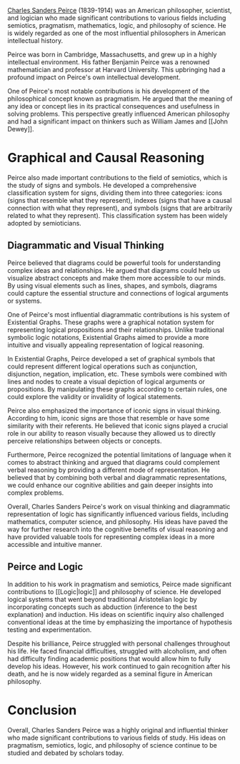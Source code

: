 
[Charles Sanders Peirce](https://www.wikiwand.com/en/Charles_Sanders_Peirce) (1839-1914) was an American philosopher, scientist, and logician who made significant contributions to various fields including semiotics, pragmatism, mathematics, logic, and philosophy of science. He is widely regarded as one of the most influential philosophers in American intellectual history.

Peirce was born in Cambridge, Massachusetts, and grew up in a highly intellectual environment. His father Benjamin Peirce was a renowned mathematician and professor at Harvard University. This upbringing had a profound impact on Peirce's own intellectual development.

One of Peirce's most notable contributions is his development of the philosophical concept known as pragmatism. He argued that the meaning of any idea or concept lies in its practical consequences and usefulness in solving problems. This perspective greatly influenced American philosophy and had a significant impact on thinkers such as William James and [[John Dewey]].

# Graphical and Causal Reasoning
Peirce also made important contributions to the field of semiotics, which is the study of signs and symbols. He developed a comprehensive classification system for signs, dividing them into three categories: icons (signs that resemble what they represent), indexes (signs that have a causal connection with what they represent), and symbols (signs that are arbitrarily related to what they represent). This classification system has been widely adopted by semioticians. 

## Diagrammatic and Visual Thinking
Peirce believed that diagrams could be powerful tools for understanding complex ideas and relationships. He argued that diagrams could help us visualize abstract concepts and make them more accessible to our minds. By using visual elements such as lines, shapes, and symbols, diagrams could capture the essential structure and connections of logical arguments or systems.

One of Peirce's most influential diagrammatic contributions is his system of Existential Graphs. These graphs were a graphical notation system for representing logical propositions and their relationships. Unlike traditional symbolic logic notations, Existential Graphs aimed to provide a more intuitive and visually appealing representation of logical reasoning.

In Existential Graphs, Peirce developed a set of graphical symbols that could represent different logical operations such as conjunction, disjunction, negation, implication, etc. These symbols were combined with lines and nodes to create a visual depiction of logical arguments or propositions. By manipulating these graphs according to certain rules, one could explore the validity or invalidity of logical statements.

Peirce also emphasized the importance of iconic signs in visual thinking. According to him, iconic signs are those that resemble or have some similarity with their referents. He believed that iconic signs played a crucial role in our ability to reason visually because they allowed us to directly perceive relationships between objects or concepts.

Furthermore, Peirce recognized the potential limitations of language when it comes to abstract thinking and argued that diagrams could complement verbal reasoning by providing a different mode of representation. He believed that by combining both verbal and diagrammatic representations, we could enhance our cognitive abilities and gain deeper insights into complex problems.

Overall, Charles Sanders Peirce's work on visual thinking and diagrammatic representation of logic has significantly influenced various fields, including mathematics, computer science, and philosophy. His ideas have paved the way for further research into the cognitive benefits of visual reasoning and have provided valuable tools for representing complex ideas in a more accessible and intuitive manner.

## Peirce and Logic
In addition to his work in pragmatism and semiotics, Peirce made significant contributions to [[Logic|logic]] and philosophy of science. He developed logical systems that went beyond traditional Aristotelian logic by incorporating concepts such as abduction (inference to the best explanation) and induction. His ideas on scientific inquiry also challenged conventional ideas at the time by emphasizing the importance of hypothesis testing and experimentation.

Despite his brilliance, Peirce struggled with personal challenges throughout his life. He faced financial difficulties, struggled with alcoholism, and often had difficulty finding academic positions that would allow him to fully develop his ideas. However, his work continued to gain recognition after his death, and he is now widely regarded as a seminal figure in American philosophy.

# Conclusion
Overall, Charles Sanders Peirce was a highly original and influential thinker who made significant contributions to various fields of study. His ideas on pragmatism, semiotics, logic, and philosophy of science continue to be studied and debated by scholars today.